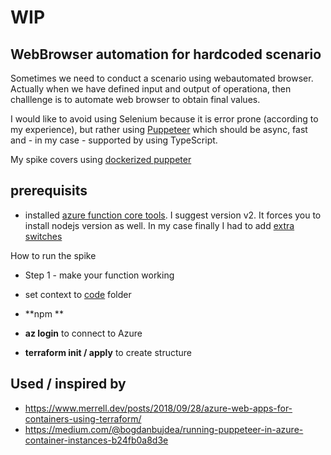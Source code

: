 # WIP

## WebBrowser automation for hardcoded scenario

Sometimes we need to conduct a scenario using webautomated browser. Actually when we have defined input and output of operationa, then challlenge is to automate web browser to obtain final values.

I would like to avoid using Selenium because it is error prone (according to my experience), but rather using [Puppeteer](https://github.com/puppeteer/puppeteer) which should be async, fast and - in my case - supported by using TypeScript.

My spike covers using [dockerized puppeter](https://github.com/ltwlf/azure-functions-docker-puppeteer)

## prerequisits
- installed [azure function core tools](https://docs.microsoft.com/en-us/azure/azure-functions/functions-run-local#v2). I suggest version v2. It forces you to install nodejs version as well. In my case finally I had to add [extra switches](https://github.com/npm/npm/issues/17268#issuecomment-310167614)

How to run the spike

- Step 1 - make your function working
 - set context to [code](code) folder
 - **npm **


- **az login** to connect to Azure
- **terraform init / apply** to create structure

## Used / inspired by
- https://www.merrell.dev/posts/2018/09/28/azure-web-apps-for-containers-using-terraform/
- https://medium.com/@bogdanbujdea/running-puppeteer-in-azure-container-instances-b24fb0a8d3e
